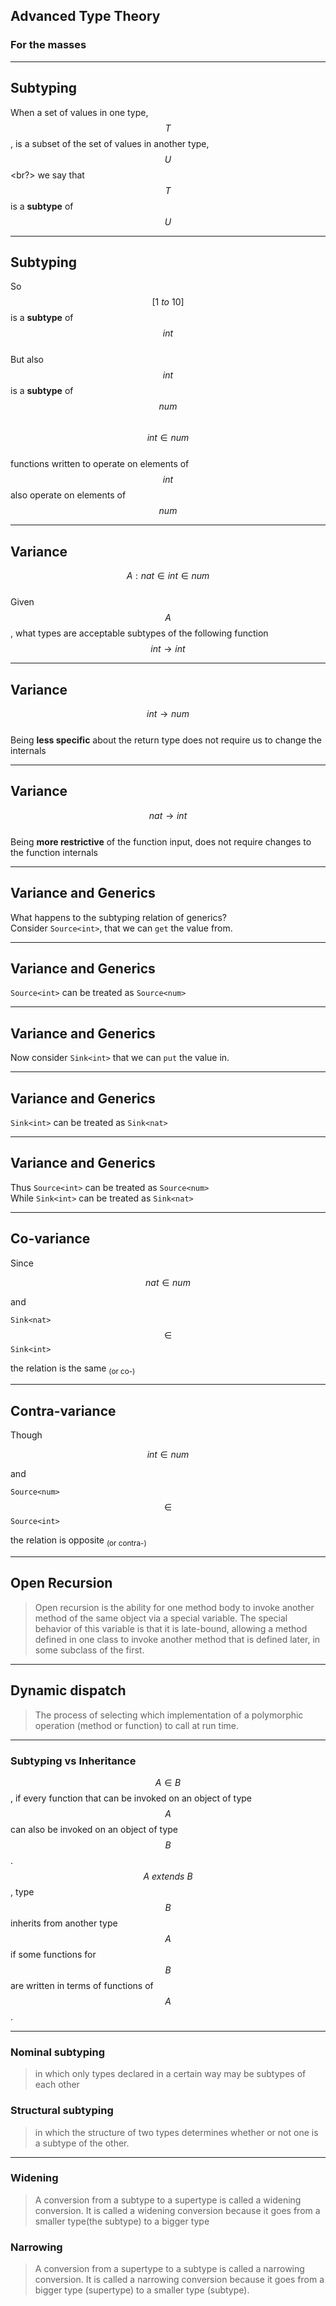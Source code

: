 ## Advanced Type Theory

### For the masses

---

## Subtyping

When a set of values in one type, $$T$$, is a subset of the set of values in another type, $$U$$
<br?>
we say that $$T$$ is a **subtype** of $$U$$

---

## Subtyping

So $$[1\ to\ 10]$$ is a **subtype** of $$int$$
<br>
But also $$int$$ is a **subtype** of $$num$$
<br>
$$int \in num$$
<br>
functions written to operate on elements of $$int$$ also operate on elements of $$num$$

---

## Variance

$$A: nat \in int \in num$$
<br>
Given $$A$$, what types are acceptable subtypes of the following function
<br>
$$int \to int$$

---

## Variance

$$int \to num$$
<br>
Being **less specific** about the return type does not require us to change the internals

---

## Variance

$$nat \to int$$
<br>
Being **more restrictive** of the function input, does not require changes to the function internals

---

## Variance and Generics

What happens to the subtyping relation of generics?
<br>
Consider `Source<int>`, that we can `get` the value from.

---

## Variance and Generics

`Source<int>` can be treated as `Source<num>`

<!--
It couldn't be treated as `Source<nat>` because we could potentially get a negative number as `nat`
-->

---

## Variance and Generics

Now consider `Sink<int>` that we can `put` the value in.

---

## Variance and Generics

`Sink<int>` can be treated as `Sink<nat>`

<!--
It couldn't be treated as `Sink<num>` because we could put a fractional as an int, which is an unexpected value
-->

---

## Variance and Generics

Thus `Source<int>` can be treated as `Source<num>`
<br>
While `Sink<int>` can be treated as `Sink<nat>`

---

## Co-variance

Since 

$$nat \in num$$ 

and 

`Sink<nat>` $$\in$$ `Sink<int>` 

the relation is the same <sub>(or co-)</sub>

---

## Contra-variance

Though

$$int \in num$$ 

and

`Source<num>` $$\in$$ `Source<int>`

the relation is opposite <sub>(or contra-)</sub> 

---

## Open Recursion

> Open recursion is the ability for one method body to invoke another method of the same object via a special variable. The special behavior of this variable is that it is late-bound, allowing a method defined in one class to invoke another method that is defined later, in some subclass of the first.

---

## Dynamic dispatch

> The process of selecting which implementation of a polymorphic operation (method or function) to call at run time. 

<!--
The most well known example would be in the JavaScript lanaguage, where the runtime will have to traverse the prototype chain at runtime after a function invocation to find which function has to be invoked.
-->

---

### Subtyping vs Inheritance

$$A \in B$$, if every function that can be invoked on an object of type $$A$$ can also be invoked on an object of type $$B$$. 
<br>
$$A\ extends\ B$$,  type $$B$$ inherits from another type $$A$$ if some functions for $$B$$ are written in terms of functions of $$A$$. 

<!-- 
However, subtyping and inheritance need not go hand in hand. Consider the data structure deque, a double-ended queue. A deque supports insertion and deletion at both ends, so it has four functions insert-front, delete-front, insert-rear and delete-rear. If we use just insert-rear and delete-front we get a normal queue. On the other hand, if we use just insert-front and delete-front, we get a stack. In other words, we can implement queues and stacks in terms of deques, so as datatypes, Stack and Queue inherit from Deque. On the other hand, neither Stack not Queue are subtypes of Deque since they do not support all the functions provided by Deque. In fact, in this case, Deque is a subtype of both Stack and Queue! 
-->

---

### Nominal subtyping

> in which only types declared in a certain way may be subtypes of each other

### Structural subtyping

> in which the structure of two types determines whether or not one is a subtype of the other.

---

### Widening

> A conversion from a subtype to a supertype is called a widening conversion. It is called a widening conversion because it goes from a smaller type(the subtype) to a bigger type

### Narrowing

>  A conversion from a supertype to a subtype is called a narrowing conversion. It is called a narrowing conversion because it goes from a bigger type (supertype) to a smaller type (subtype).